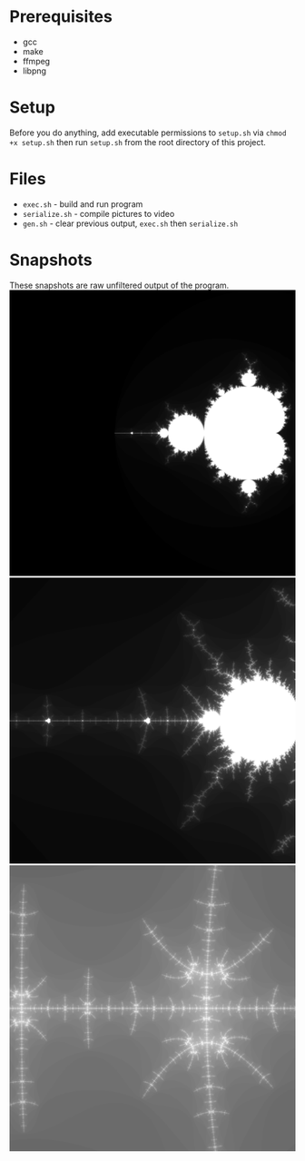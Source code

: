 # Prerequisites
* gcc
* make
* ffmpeg
* libpng

# Setup

Before you do anything, add executable permissions to `setup.sh` via `chmod +x setup.sh` then run `setup.sh` from the root directory of this project.

# Files
* `exec.sh` - build and run program
* `serialize.sh` - compile pictures to video
* `gen.sh` - clear previous output, `exec.sh` then `serialize.sh`

# Snapshots
These snapshots are raw unfiltered output of the program.
![img](snapshots/0.png)
![img](snapshots/1.png)
![img](snapshots/2.png)